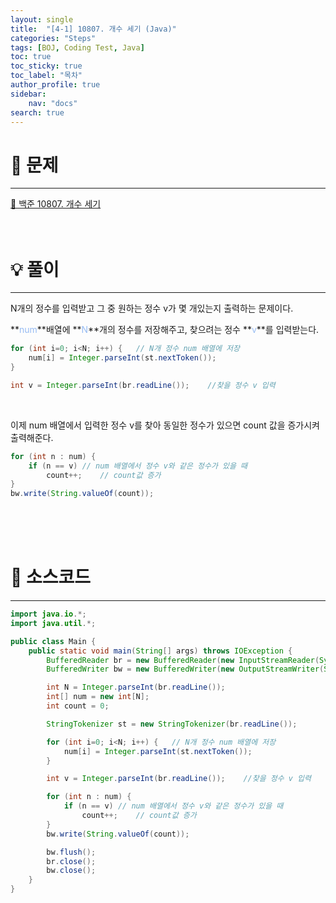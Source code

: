 ```yaml
---
layout: single
title:  "[4-1] 10807. 개수 세기 (Java)"
categories: "Steps" 
tags: [BOJ, Coding Test, Java]
toc: true
toc_sticky: true
toc_label: "목차"
author_profile: true
sidebar:
    nav: "docs"
search: true
---
```


# 🔎 문제
<hr/>

[🔗 백준 10807. 개수 세기](https://www.acmicpc.net/problem/10807)
<br/><br/><br/>

# 💡 풀이
<hr/>

N개의 정수를 입력받고 그 중 원하는 정수 v가 몇 개있는지 출력하는 문제이다.

**<span style='color: #96BBF3'>num</span>**배열에 **<span style='color: #96BBF3'>N</span>**개의 정수를 저장해주고, 찾으려는 정수 **<span style='color: #96BBF3'>v</span>**를 입력받는다.

```java
for (int i=0; i<N; i++) {   // N개 정수 num 배열에 저장
    num[i] = Integer.parseInt(st.nextToken());
}

int v = Integer.parseInt(br.readLine());    //찾을 정수 v 입력
```

<br>

이제 num 배열에서 입력한 정수 v를 찾아 동일한 정수가 있으면 count 값을 증가시켜 출력해준다.

```java
for (int n : num) {
    if (n == v) // num 배열에서 정수 v와 같은 정수가 있을 때
        count++;    // count값 증가
}
bw.write(String.valueOf(count));
```
<br/><br/><br/>

# 📃 소스코드
<hr/>

```java
import java.io.*;
import java.util.*;

public class Main {
    public static void main(String[] args) throws IOException {
        BufferedReader br = new BufferedReader(new InputStreamReader(System.in));
        BufferedWriter bw = new BufferedWriter(new OutputStreamWriter(System.out));

        int N = Integer.parseInt(br.readLine());
        int[] num = new int[N];		
        int count = 0;

        StringTokenizer st = new StringTokenizer(br.readLine());

        for (int i=0; i<N; i++) {   // N개 정수 num 배열에 저장
            num[i] = Integer.parseInt(st.nextToken());
        }

        int v = Integer.parseInt(br.readLine());    //찾을 정수 v 입력

        for (int n : num) {
            if (n == v) // num 배열에서 정수 v와 같은 정수가 있을 때
                count++;    // count값 증가
        }
        bw.write(String.valueOf(count));

        bw.flush();
        br.close();
        bw.close();
    }
}
```